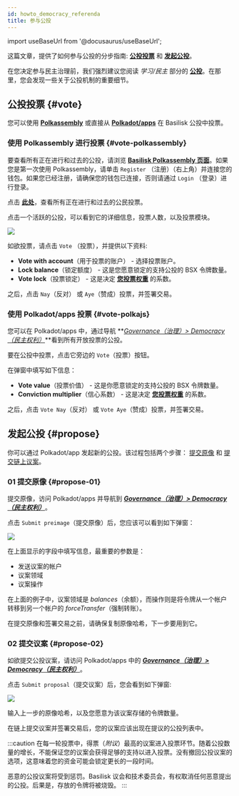 ```yaml
---
id: howto_democracy_referenda
title: 参与公投
---
```


import useBaseUrl from '@docusaurus/useBaseUrl';

这篇文章，提供了如何参与公投的分步指南: **[公投投票](#vote)** 和 **[发起公投](#propose)**。

在您决定参与民主治理前，我们强烈建议您阅读 *学习/民主* 部分的 **[公投](/learn_democracy_referenda)**。在那里，您会发现一些关于公投机制的重要细节。

## 公投投票 {#vote}

您可以使用 **[Polkassembly](#vote-polkassembly)** 或直接从 **[Polkadot/apps](#vote-polkajs)** 在 Basilisk 公投中投票。

### 使用 Polkassembly 进行投票 {#vote-polkassembly}

要查看所有正在进行和过去的公投，请浏览 **[Basilisk Polkassembly 页面](https://basilisk.polkassembly.network/)**。如果您是第一次使用 Polkassembly，请单击 `Register` （注册）（右上角）并连接您的钱包。如果您已经注册，请确保您的钱包已连接，否则请通过 `Login` （登录）进行登录。

点击 **[此处](https://basilisk.polkassembly.network/referenda)**，查看所有正在进行和过去的公民投票。

点击一个活跃的公投，可以看到它的详细信息，投票人数，以及投票模块。

<div style={{textAlign: 'center'}}>
  <img src={useBaseUrl('/img/howto_democracy_referenda/polkassembly-vote.jpg')} />
</div>

如欲投票，请点击 `Vote` （投票），并提供以下资料:
* **Vote with account**（用于投票的账户） - 选择投票账户。
* **Lock balance**（锁定额度） - 这是您愿意锁定的支持公投的 BSX 令牌数量。
* **Vote lock**（投票锁定） - 这是决定 **[您投票权重](/learn_democracy_referenda#referenda-votes-weighing)** 的系数。

之后，点击 `Nay`（反对） 或 `Aye`（赞成）投票，并签署交易。

### 使用 Polkadot/apps 投票 {#vote-polkajs}

您可以在 Polkadot/apps 中，通过导航 **[*Governance（治理）> Democracy（民主权利）*](https://polkadot.js.org/apps/?rpc=wss%253A%252F%252Frpc-01.basilisk.hydradx.io#/democracy)**看到所有开放投票的公投。

要在公投中投票，点击它旁边的 `Vote`（投票）按钮。

在弹窗中填写如下信息：

* **Vote value**（投票价值） - 这是你愿意锁定的支持公投的 BSX 令牌数量。
* **Conviction multiplier**（信心系数） - 这是决定 **[您投票权重](/learn_democracy_referenda#referenda-votes-weighing)** 的系数。

之后，点击 `Vote Nay`（反对） 或 `Vote Aye`（赞成）投票，并签署交易。

## 发起公投 {#propose}

你可以通过 Polkadot/app 发起新的公投。该过程包括两个步骤： [提交原像](#propose-01) 和 [提交链上议案](#propose-02)。

### 01 提交原像 {#propose-01}

提交原像，访问 Polkadot/apps 并导航到 **[*Governance（治理）> Democracy（民主权利）*](https://polkadot.js.org/apps/?rpc=wss%253A%252F%252Frpc-01.basilisk.hydradx.io#/democracy)**。

点击 `Submit preimage`（提交原像）后，您应该可以看到如下弹窗：

<div style={{textAlign: 'center'}}>
  <img src={useBaseUrl('/img/howto_democracy_referenda/polkajs-preimage.jpg')} />
</div>

在上面显示的字段中填写信息，最重要的参数是：
* 发送议案的帐户
* 议案领域
* 议案操作

在上面的例子中，议案领域是 *balances*（余额），而操作则是将令牌从一个帐户转移到另一个帐户的 *forceTransfer*（强制转账）。

在提交原像和签署交易之前，请确保复制原像哈希，下一步要用到它。

### 02 提交议案 {#propose-02}

如欲提交公投议案，请访问 Polkadot/apps 中的 **[*Governance（治理）> Democracy（民主权利）*](https://polkadot.js.org/apps/?rpc=wss%253A%252F%252Frpc-01.basilisk.hydradx.io#/democracy)**。

点击 `Submit proposal`（提交议案）后，您会看到如下弹窗:

<div style={{textAlign: 'center'}}>
  <img src={useBaseUrl('/img/howto_democracy_referenda/polkajs-proposal.jpg')} />
</div>

输入上一步的原像哈希，以及您愿意为该议案存储的令牌数量。

在链上提交议案并签署交易后，您的议案应该出现在提议的公投列表中。

:::caution
在每一轮投票中，得票（*附议*）最高的议案进入投票环节。随着公投数量的增长，不能保证您的议案会获得足够的支持以进入投票。没有撤回公投议案的选项，这意味着您的资金可能会锁定更长的一段时间。

恶意的公投议案将受到惩罚。Basilisk 议会和技术委员会，有权取消任何恶意提出的公投。后果是，存放的令牌将被烧毁。
:::
